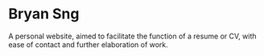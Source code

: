 Bryan Sng
===
A personal website, aimed to facilitate the function of a resume or CV, with ease of contact and further elaboration of work.

